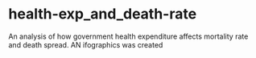 # health-exp_and_death-rate
An analysis of how government health expenditure affects mortality rate and death spread. AN ifographics was created
